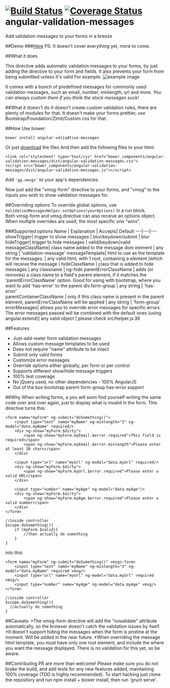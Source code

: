 [![Build Status](https://travis-ci.org/GabiGrin/angular-validation-messages.svg?branch=master)](https://travis-ci.org/GabiGrin/angular-validation-messages)
[![Coverage Status](https://coveralls.io/repos/GabiGrin/angular-validation-messages/badge.png?branch=master)](https://coveralls.io/r/GabiGrin/angular-validation-messages?branch=master)
angular-validation-messages
===========================

Add validation messages to your forms in a breeze

##Demo
###[Here](http://gabigrin.github.io/angular-validation-messages/)
PS: It doesn't cover everything yet, more to come.

##What it does

This directive adds automatic validation messages to your forms, by just adding the directive to your form and fields.
It also prevents your form from being submitted unless it's valid
For example: 
![example image](http://s27.postimg.org/amxtpgwsz/Screen_Shot_2014_11_25_at_10_56_40_PM.png)

It comes with a bunch of predefined messages for commonly used validation messages, such as email, number, minlength, url and more. _You can always custom them if you think the stock messages suck!_

##What it doesn't do
It doesn't create custom validation rules, there are plenty of modules for that.
It doesn't make your forms prettier, use Bootstrap/Foundation/Zimit/Custom css for that.


##How
Use bower:
```
bower install angular-valiadtion-messages
```
Or just [download](https://github.com/GabiGrin/angular-validation-messages/archive/master.zip) the files
And then add the following files to your html:
```
<link rel="stylesheet" type="text/css" href="bower_components/angular-validation-messages/dist/angular-validation-messages.css">
<script src="bower_components/angular-validation-messages/dist/angular-validation-messages.js"></script>
```
Add `'gg.vmsgs'` to your app's dependencies

Now just add the "vmsg-form" directive to your forms, and "vmsg" to the inputs you wish to show validation messages for.

##Overriding options
To override global options, use `ValidationMessagesHelper.setOptions(yourOptions)` in a run block.  
Both vmsg-form and vmsg directive can also receive an options object. When multiple overrides are used, the most specific one "wins".

###Supported options
Name | Explanation | Accepts| Default
---|---|---
showTrigger| trigger to show messages | blur/keydown/submit | blur
hideTrigger| trigger to hide messages | valid/keydown|valid
messageClassName| class name added to the message dom element | any string | 'validation-message'
messageTemplate| html to use as the template for the messages. | any valid html, with 1 root, containing a <msg></msg> element (which will receive the message | <span><msg></msg></span>
hideClassName | class that is added to hide messages | any classname | ng-hide
parentErrorClassName | adds (or removes) a class name to a field's parent element, if it matches the 'parentErrorClassName' option. Good for using with bootstrap, where you want to add 'has-error' to the parent div.form-group | any string | 'has-error'  
parentContainerClassName | only if this class name is present in the parent element, parentErrorClassName will be applied | any string | 'form-group'
errorMessages| allows you to override error messages for specific errors. The error messages passed will be combined with the default ones (using angular.extend)| any valid object | please check src/helper.js:36 

##Features
* Just-add-water form validation messages
* Allows custom message templates to be used
* Does not require "name" attribute to be intact
* Submit only valid forms
* Customize error messages 
* Override options either globally, per form or per control
* Supports different show/hide message triggers
* 100% test coverage
* No jQuery used, no other dependencies - 100% AngularJS
* Out of the box bootstrap parent form-group has-error support

##Why
When writing forms, a you will soon find yourself writing the same code over and over again, just to display what is invalid in the form.
This directive turns this:
```
<form name="myForm" ng-submit="doSomething()">
    <input type="text" name="myName" ng-minlength="3" ng-model="data.myName" required/>
    <div ng-show="myForm.$dirty">
        <span ng-show="myForm.myEmail.$error.required">This field is required</span>
        <span ng-show="myForm.myEmail.$error.minlength">Please enter at least 20 chars</span>
    </div>
    
    <input type="url" name="myUrl" ng-model="data.myUrl" required/>
    <div ng-show="myForm.$dirty">
        <span ng-show="myForm.myUrl.$error.required">Please enter a valid URL</span>
    </div>
    
    <input type="number" name="myAge" ng-model="data.myAge"/>
    <div ng-show="myForm.$dirty">
        <span ng-show="myForm.myAge.$error.required">Please enter a valid number</span>
    </div>
</form>

//inside controller
$scope.doSomething(){
    if (myForm.$valid){
        //then actually do something
    }
}
```

into this:
```
<form name="myForm" ng-submit="doSomething()" vmsgs-form>
    <input type="text" name="myName" ng-minlength="3" ng-model="data.myName" required vmsg/>
    <input type="url" name="myUrl" ng-model="data.myUrl" required vmsg/>
    <input type="number" name="myAge" ng-model="data.myAge" vmsg/>
</form>

//inside controller
$scope.doSomething(){
  //actually do something
}
```

##Caveats:
*The vmsg-form directive will add the "novalidate" attribute automatically, so the browser doesn't catch the validation issues by itself.
*It doesn't support hiding the messages when the form is pristine at the moment. Will be added in the near future.
*When overriding the message html template, you must have only one root element, and include the <msg></msg> where you want the message displayed. There is no validation for this yet, so be aware.

##Contributing
PR are more than welcome!
Please make sure you do not brake the build, and add tests for any new features added, maintaining 100% coverage (TDD is highly recommended).
To start hacking just clone the repository and run npm install + bower install, then run 'grunt serve'.

